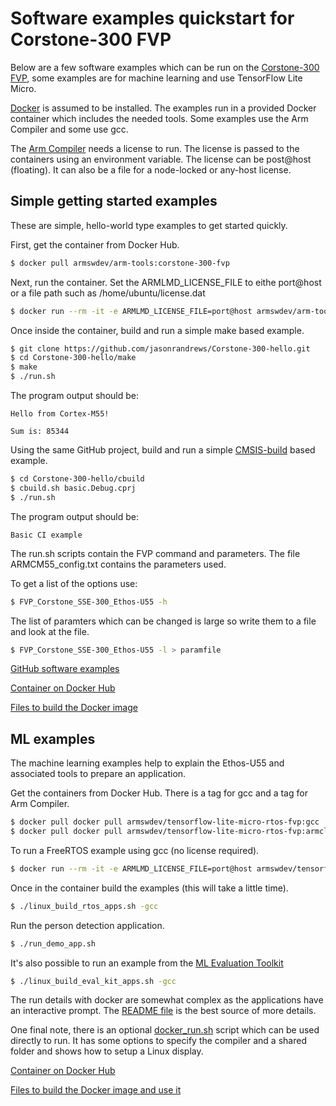 # Software examples quickstart for Corstone-300 FVP

Below are a few software examples which can be run on the [Corstone-300 FVP](https://developer.arm.com/tools-and-software/open-source-software/arm-platforms-software/arm-ecosystem-fvps), some examples are for machine learning and use TensorFlow Lite Micro.

[Docker](https://docs.docker.com/get-docker/) is assumed to be installed. The examples run in a provided Docker container which includes the needed tools. Some examples use the Arm Compiler and some use gcc.

The [Arm Compiler](https://developer.arm.com/tools-and-software/embedded/arm-compiler) needs a license to run. The license is passed to the containers using an environment variable. The license can be post@host (floating). It can also be a file for a node-locked or any-host license.

## Simple getting started examples

These are simple, hello-world type examples to get started quickly. 

First, get the container from Docker Hub.

```bash
$ docker pull armswdev/arm-tools:corstone-300-fvp
```

Next, run the container. Set the ARMLMD_LICENSE_FILE to eithe port@host or a file path such as /home/ubuntu/license.dat

```bash
$ docker run --rm -it -e ARMLMD_LICENSE_FILE=port@host armswdev/arm-tools:corstone-300-fvp /bin/bash
```

Once inside the container, build and run a simple make based example.

```bash
$ git clone https://github.com/jasonrandrews/Corstone-300-hello.git
$ cd Corstone-300-hello/make
$ make
$ ./run.sh
```

The program output should be:
```console
Hello from Cortex-M55!

Sum is: 85344
```

Using the same GitHub project, build and run a simple [CMSIS-build](https://www.keil.com/pack/doc/CMSIS/Build/html/index.html) based example.

```bash
$ cd Corstone-300-hello/cbuild
$ cbuild.sh basic.Debug.cprj
$ ./run.sh
```

The program output should be:
```console
Basic CI example
```

The run.sh scripts contain the FVP command and parameters. The file ARMCM55_config.txt contains the parameters used.

To get a list of the options use:
```bash
$ FVP_Corstone_SSE-300_Ethos-U55 -h
```

The list of paramters which can be changed is large so write them to a file and look at the file.

```bash
$ FVP_Corstone_SSE-300_Ethos-U55 -l > paramfile
```

[GitHub software examples](https://github.com/jasonrandrews/Corstone-300-hello)

[Container on Docker Hub](https://hub.docker.com/r/armswdev/arm-tools)

[Files to build the Docker image](https://github.com/jasonrandrews/arm-tools)



## ML examples

The machine learning examples help to explain the Ethos-U55 and associated tools to prepare an application.

Get the containers from Docker Hub. There is a tag for gcc and a tag for Arm Compiler.

```bash
$ docker pull docker pull armswdev/tensorflow-lite-micro-rtos-fvp:gcc
$ docker pull docker pull armswdev/tensorflow-lite-micro-rtos-fvp:armclang
```

To run a FreeRTOS example using gcc (no license required).

```bash
$ docker run --rm -it -e ARMLMD_LICENSE_FILE=port@host armswdev/tensorflow-lite-micro-rtos-fvp:gcc /bin/bash 
```

Once in the container build the examples (this will take a little time).

```bash
$ ./linux_build_rtos_apps.sh -gcc
```

Run the person detection application.
```bash
$ ./run_demo_app.sh
```

It's also possible to run an example from the [ML Evaluation Toolkit](https://review.mlplatform.org/plugins/gitiles/ml/ethos-u/ml-embedded-evaluation-kit/+/HEAD/docs/documentation.md)

```bash
$ ./linux_build_eval_kit_apps.sh -gcc
```
The run details with docker are somewhat complex as the applications have an interactive prompt. 
The [README file](https://github.com/ARM-software/Tool-Solutions/blob/master/docker/tensorflow-lite-micro-rtos-fvp/README.md) is the best source of more details. 


One final note, there is an optional [docker_run.sh](https://github.com/ARM-software/Tool-Solutions/blob/master/docker/tensorflow-lite-micro-rtos-fvp/docker_run.sh) script which can be used directly to run. It has some options to specify the compiler and a shared folder and shows how to setup a Linux display.


[Container on Docker Hub](https://hub.docker.com/r/armswdev/tensorflow-lite-micro-rtos-fvp)

[Files to build the Docker image and use it](https://github.com/ARM-software/Tool-Solutions/tree/master/docker/tensorflow-lite-micro-rtos-fvp)
